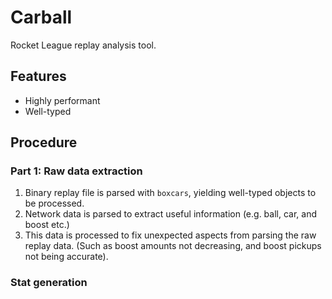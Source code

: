 # Carball

Rocket League replay analysis tool.

## Features

- Highly performant
- Well-typed

## Procedure

### Part 1: Raw data extraction

1. Binary replay file is parsed with `boxcars`, yielding well-typed objects to be processed.
2. Network data is parsed to extract useful information (e.g. ball, car, and boost etc.)
3. This data is processed to fix unexpected aspects from parsing the raw replay data. (Such as boost amounts not decreasing, and boost pickups not being accurate).

### Stat generation

